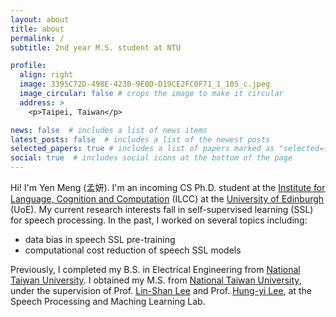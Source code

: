 ```yaml
---
layout: about
title: about
permalink: /
subtitle: 2nd year M.S. student at NTU

profile:
  align: right
  image: 3395C72D-498E-4230-9E0D-D19CE2FC0F71_1_105_c.jpeg
  image_circular: false # crops the image to make it circular
  address: >
    <p>Taipei, Taiwan</p>

news: false  # includes a list of news items
latest_posts: false  # includes a list of the newest posts
selected_papers: true # includes a list of papers marked as "selected={true}"
social: true  # includes social icons at the bottom of the page
---
```


Hi! I'm Yen Meng (孟妍). I'm an incoming CS Ph.D. student at the [Institute for Language, Cognition and Computation](https://web.inf.ed.ac.uk/ilcc) (ILCC) at the [University of Edinburgh](https://www.ed.ac.uk/) (UoE). My current research interests fall in self-supervised learning (SSL) for speech processing. In the past, I worked on several topics including:
- data bias in speech SSL pre-training
- computational cost reduction of speech SSL models

Previously, I completed my B.S. in Electrical Engineering from [National Taiwan University](https://www.ntu.edu.tw/). I obtained my M.S. from [National Taiwan University](https://www.ntu.edu.tw/), under the supervision of Prof. [Lin-Shan Lee](http://speech.ee.ntu.edu.tw/previous_version/lslNew.htm) and Prof. [Hung-yi Lee](https://speech.ee.ntu.edu.tw/~hylee/index.php), at the Speech Processing and Maching Learning Lab.
